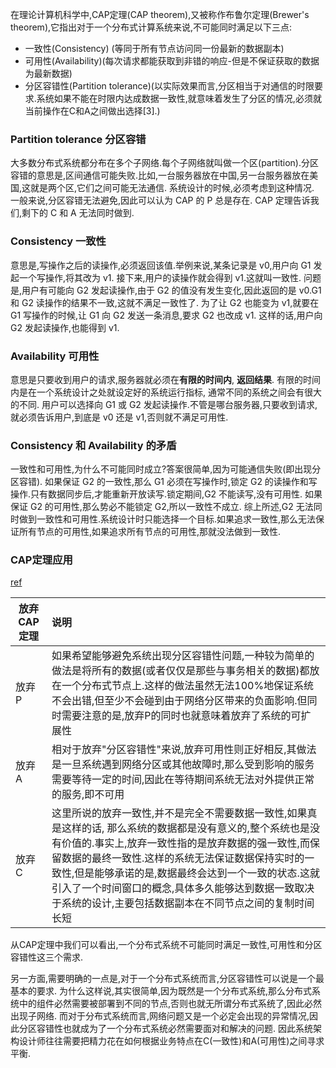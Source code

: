 在理论计算机科学中,CAP定理(CAP theorem),又被称作布鲁尔定理(Brewer's theorem),它指出对于一个分布式计算系统来说,不可能同时满足以下三点:

- 一致性(Consistency) (等同于所有节点访问同一份最新的数据副本)
- 可用性(Availability)(每次请求都能获取到非错的响应-但是不保证获取的数据为最新数据)
- 分区容错性(Partition tolerance)(以实际效果而言,分区相当于对通信的时限要求.系统如果不能在时限内达成数据一致性,就意味着发生了分区的情况,必须就当前操作在C和A之间做出选择[3].)

### Partition tolerance 分区容错
大多数分布式系统都分布在多个子网络.每个子网络就叫做一个区(partition).分区容错的意思是,区间通信可能失败.比如,一台服务器放在中国,另一台服务器放在美国,这就是两个区,它们之间可能无法通信.
系统设计的时候,必须考虑到这种情况.
一般来说,分区容错无法避免,因此可以认为 CAP 的 P 总是存在.
CAP 定理告诉我们,剩下的 C 和 A 无法同时做到.

### Consistency 一致性
意思是,写操作之后的读操作,必须返回该值.举例来说,某条记录是 v0,用户向 G1 发起一个写操作,将其改为 v1.
接下来,用户的读操作就会得到 v1.这就叫一致性.
问题是,用户有可能向 G2 发起读操作,由于 G2 的值没有发生变化,因此返回的是 v0.G1 和 G2 读操作的结果不一致,这就不满足一致性了.
为了让 G2 也能变为 v1,就要在 G1 写操作的时候,让 G1 向 G2 发送一条消息,要求 G2 也改成 v1.
这样的话,用户向 G2 发起读操作,也能得到 v1.

### Availability 可用性
意思是只要收到用户的请求,服务器就必须在**有限的时间内**, **返回结果**.
有限的时间内是在一个系统设计之处就设定好的系统运行指标, 通常不同的系统之间会有很大的不同.
用户可以选择向 G1 或 G2 发起读操作.不管是哪台服务器,只要收到请求,就必须告诉用户,到底是 v0 还是 v1,否则就不满足可用性.

### Consistency 和 Availability 的矛盾
一致性和可用性,为什么不可能同时成立?答案很简单,因为可能通信失败(即出现分区容错).
如果保证 G2 的一致性,那么 G1 必须在写操作时,锁定 G2 的读操作和写操作.只有数据同步后,才能重新开放读写.锁定期间,G2 不能读写,没有可用性.
如果保证 G2 的可用性,那么势必不能锁定 G2,所以一致性不成立.
综上所述,G2 无法同时做到一致性和可用性.系统设计时只能选择一个目标.如果追求一致性,那么无法保证所有节点的可用性,如果追求所有节点的可用性,那就没法做到一致性.

### CAP定理应用
[ref](https://blog.csdn.net/zhangyufeijiangxi/article/details/78286364)

|放弃CAP定理| 说明|
|-----------| :---|
|放弃P| 如果希望能够避免系统出现分区容错性问题,一种较为简单的做法是将所有的数据(或者仅仅是那些与事务相关的数据)都放在一个分布式节点上.这样的做法虽然无法100%地保证系统不会出错,但至少不会碰到由于网络分区带来的负面影响.但同时需要注意的是,放弃P的同时也就意味着放弃了系统的可扩展性|
|放弃A|相对于放弃"分区容错性"来说,放弃可用性则正好相反,其做法是一旦系统遇到网络分区或其他故障时,那么受到影响的服务需要等待一定的时间,因此在等待期间系统无法对外提供正常的服务,即不可用|
|放弃C| 这里所说的放弃一致性,并不是完全不需要数据一致性,如果真是这样的话, 那么系统的数据都是没有意义的,整个系统也是没有价值的.事实上,放弃一致性指的是放弃数据的强一致性,而保留数据的最终一致性.这样的系统无法保证数据保持实时的一致性,但是能够承诺的是,数据最终会达到一个一致的状态.这就引入了一个时间窗口的概念,具体多久能够达到数据一致取决于系统的设计,主要包括数据副本在不同节点之间的复制时间长短 |

从CAP定理中我们可以看出,一个分布式系统不可能同时满足一致性,可用性和分区容错性这三个需求.

另一方面,需要明确的一点是,对于一个分布式系统而言,分区容错性可以说是一个最基本的要求.
为什么这样说,其实很简单,因为既然是一个分布式系统,那么分布式系统中的组件必然需要被部署到不同的节点,否则也就无所谓分布式系统了,因此必然出现子网络.
而对于分布式系统而言,网络问题又是一个必定会出现的异常情况,因此分区容错性也就成为了一个分布式系统必然需要面对和解决的问题.
因此系统架构设计师往往需要把精力花在如何根据业务特点在C(一致性)和A(可用性)之间寻求平衡.

